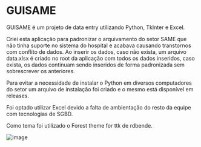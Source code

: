 # GUISAME

GUISAME é um projeto de data entry utilizando Python, TkInter e Excel. 

Criei esta aplicação para padronizar o arquivamento do setor SAME que não tinha suporte no sistema do hospital e acabava causando transtornos com conflito de dados. 
Ao inserir os dados, caso não exista, um arquivo data.xlsx é criado no root da aplicação com todos os dados inseridos, caso exista, os dados continuam sendo inseridos de forma padronizada sem sobrescrever os anteriores.

Para evitar a necessidade de instalar o Python em diversos computadores do setor um arquivo de instalação foi criado e o mesmo está disponível em releases.

Foi optado utilizar Excel devido a falta de ambientação do resto da equipe com tecnologias de SGBD.

Como tema foi utilizado o Forest theme for ttk de rdbende.

![image](https://user-images.githubusercontent.com/98277143/231051725-b3ac88a8-e8b0-4a85-86e4-9b0dd8b132d3.png)
